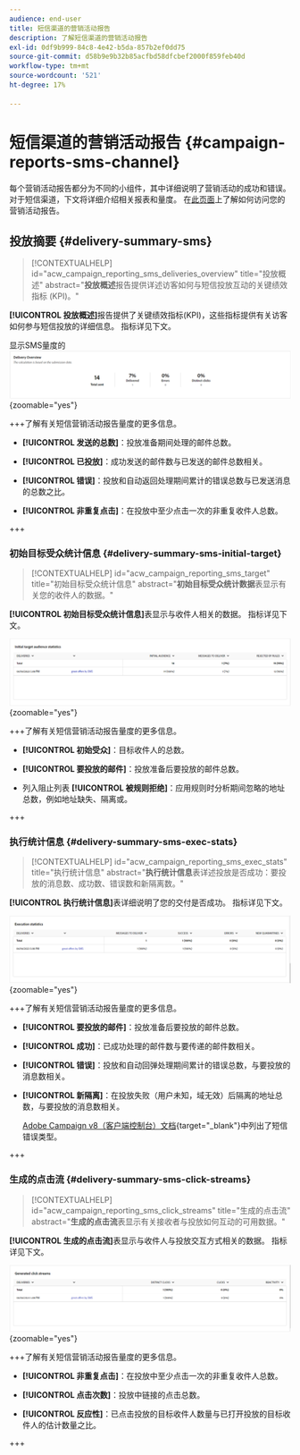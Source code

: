 ```yaml
---
audience: end-user
title: 短信渠道的营销活动报告
description: 了解短信渠道的营销活动报告
exl-id: 0df9b999-84c8-4e42-b5da-857b2ef0dd75
source-git-commit: d58b9e9b32b85acfbd58dfcbef2000f859feb40d
workflow-type: tm+mt
source-wordcount: '521'
ht-degree: 17%

---
```


# 短信渠道的营销活动报告 {#campaign-reports-sms-channel}

每个营销活动报告都分为不同的小组件，其中详细说明了营销活动的成功和错误。 对于短信渠道，下文将详细介绍相关报表和量度。 在[此页面](campaign-reports.md)上了解如何访问您的营销活动报告。

## 投放摘要 {#delivery-summary-sms}

>[!CONTEXTUALHELP]
>id="acw_campaign_reporting_sms_deliveries_overview"
>title="投放概述"
>abstract="**投放概述**&#x200B;报告提供详述访客如何与短信投放互动的关键绩效指标 (KPI)。"

**[!UICONTROL 投放概述]**&#x200B;报告提供了关键绩效指标(KPI)，这些指标提供有关访客如何参与短信投放的详细信息。 指标详见下文。

显示SMS量度的![投放概述报告](assets/campaign_report_sms_1.png){zoomable="yes"}

+++了解有关短信营销活动报告量度的更多信息。

* **[!UICONTROL 发送的总数]**：投放准备期间处理的邮件总数。

* **[!UICONTROL 已投放]**：成功发送的邮件数与已发送的邮件总数相关。

* **[!UICONTROL 错误]**：投放和自动返回处理期间累计的错误总数与已发送消息的总数之比。

* **[!UICONTROL 非重复点击]**：在投放中至少点击一次的非重复收件人总数。

+++

### 初始目标受众统计信息 {#delivery-summary-sms-initial-target}

>[!CONTEXTUALHELP]
>id="acw_campaign_reporting_sms_target"
>title="初始目标受众统计信息"
>abstract="**初始目标受众统计数据**&#x200B;表显示有关您的收件人的数据。"

**[!UICONTROL 初始目标受众统计信息]**&#x200B;表显示与收件人相关的数据。 指标详见下文。

![显示收件人数据的初始目标受众统计信息表](assets/campaign_report_sms_2.png){zoomable="yes"}

+++了解有关短信营销活动报告量度的更多信息。

* **[!UICONTROL 初始受众]**：目标收件人的总数。

* **[!UICONTROL 要投放的邮件]**：投放准备后要投放的邮件总数。

* 列入阻止列表 **[!UICONTROL 被规则拒绝]**：应用规则时分析期间忽略的地址总数，例如地址缺失、隔离或。

+++

### 执行统计信息 {#delivery-summary-sms-exec-stats}

>[!CONTEXTUALHELP]
>id="acw_campaign_reporting_sms_exec_stats"
>title="执行统计信息"
>abstract="**执行统计信息**&#x200B;表详述投放是否成功：要投放的消息数、成功数、错误数和新隔离数。"

**[!UICONTROL 执行统计信息]**&#x200B;表详细说明了您的交付是否成功。 指标详见下文。

![显示投放成功量度的执行统计信息表](assets/campaign_report_sms_3.png){zoomable="yes"}

+++了解有关短信营销活动报告量度的更多信息。

* **[!UICONTROL 要投放的邮件]**：投放准备后要投放的邮件总数。

* **[!UICONTROL 成功]**：已成功处理的邮件数与要传递的邮件数相关。

* **[!UICONTROL 错误]**：投放和自动回弹处理期间累计的错误总数，与要投放的消息数相关。

* **[!UICONTROL 新隔离]**：在投放失败（用户未知，域无效）后隔离的地址总数，与要投放的消息数相关。

  [Adobe Campaign v8（客户端控制台）文档](https://experienceleague.adobe.com/docs/campaign/campaign-v8/send/failures/delivery-failures.html?lang=zh-Hans#sms-quarantines){target="_blank"}中列出了短信错误类型。

+++

### 生成的点击流 {#delivery-summary-sms-click-streams}

>[!CONTEXTUALHELP]
>id="acw_campaign_reporting_sms_click_streams"
>title="生成的点击流"
>abstract="**生成的点击流**&#x200B;表显示有关接收者与投放如何互动的可用数据。"

**[!UICONTROL 生成的点击流]**&#x200B;表显示与收件人与投放交互方式相关的数据。 指标详见下文。

![生成的显示收件人交互数据的点击流表](assets/campaign_report_sms_4.png){zoomable="yes"}

+++了解有关短信营销活动报告量度的更多信息。

* **[!UICONTROL 非重复点击]**：在投放中至少点击一次的非重复收件人总数。

* **[!UICONTROL 点击次数]**：投放中链接的点击总数。

* **[!UICONTROL 反应性]**：已点击投放的目标收件人数量与已打开投放的目标收件人的估计数量之比。

+++
